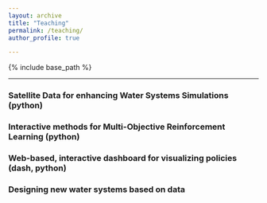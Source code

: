 ```yaml
---
layout: archive
title: "Teaching"
permalink: /teaching/
author_profile: true

---
```


{% include base_path %}


---


### Satellite Data for enhancing Water Systems Simulations (python)

### Interactive methods for Multi-Objective Reinforcement Learning (python)

### Web-based, interactive dashboard for visualizing policies (dash, python)

### Designing new water systems based on data


